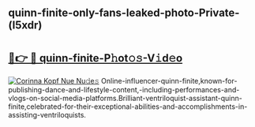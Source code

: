 ## quinn-finite-only-fans​-leaked-photo​-Private-(l5xdr)


# <h2><a href="https://mediaupload.pro?title=quinn-finite&ref=git">🔗👉 🔴 quinn-finite-P𝚑ot𝚘𝚜-V𝚒d𝚎o</a></h2>

[![Corinna Kopf Nue Nu𝚍e𝚜](https://i.imgur.com/0qMVB7G.gif)](https://mediaupload.pro?title=quinn-finite&ref=git)
Online-influencer-quinn-finite,known-for-publishing-dance-and-lifestyle-content,-including-performances-and-vlogs-on-social-media-platforms.Brilliant-ventriloquist-assistant-quinn-finite,celebrated-for-their-exceptional-abilities-and-accomplishments-in-assisting-ventriloquists.  